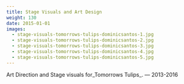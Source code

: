 ```yaml
---
title: Stage Visuals and Art Design
weight: 130
date: 2015-01-01
images:
  - stage-visuals-tomorrows-tulips-dominicsantos-1.jpg
  - stage-visuals-tomorrows-tulips-dominicsantos-2.jpg
  - stage-visuals-tomorrows-tulips-dominicsantos-3.jpg
  - stage-visuals-tomorrows-tulips-dominicsantos-4.jpg
  - stage-visuals-tomorrows-tulips-dominicsantos-5.jpg
---
```

Art Direction and Stage visuals for_Tomorrows Tulips_. — 2013-2016
